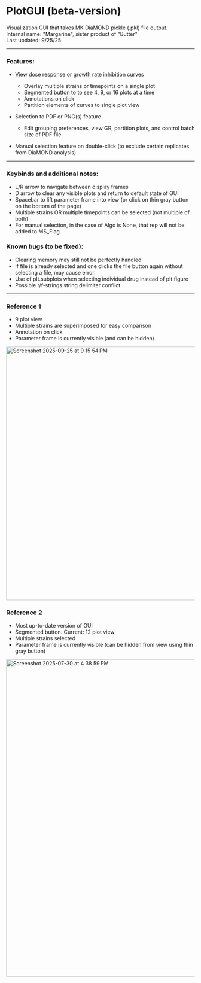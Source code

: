 # PlotGUI (beta-version)
Visualization GUI that takes MK DiaMOND pickle (.pkl) file output. <br>
Internal name: "Margarine", sister product of "Butter" <br>
Last updated: 9/25/25

----------------

### Features:
* View dose response or growth rate inhibition curves
  * Overlay multiple strains or timepoints on a single plot
  * Segmented button to to see 4, 9, or 16 plots at a time
  * Annotations on click
  * Partition elements of curves to single plot view 

* Selection to PDF or PNG(s) feature
  * Edit grouping preferences, view GR, partition plots, and control batch size of PDF file

* Manual selection feature on double-click (to exclude certain replicates from DiaMOND analysis)

----------------

### Keybinds and additional notes:
* L/R arrow to navigate between display frames
* D arrow to clear any visible plots and return to default state of GUI
* Spacebar to lift parameter frame into view (or click on thin gray button on the bottom of the page)
* Multiple strains OR multiple timepoints can be selected (not multiple of both)
* For manual selection, in the case of Algo is None, that rep will not be added to MS_Flag. 

### Known bugs (to be fixed):
* Clearing memory may still not be perfectly handled
* If file is already selected and one clicks the file button again without selecting a file, may cause error.
* Use of plt.subplots when selecting individual drug instead of plt.figure
* Possible r/f-strings string delimiter conflict

  
----------------

### Reference 1<br>

- 9 plot view 
- Multiple strains are superimposed for easy comparison 
- Annotation on click
- Parameter frame is currently visible (and can be hidden)

<img width="748" height="678" alt="Screenshot 2025-09-25 at 9 15 54 PM" src="https://github.com/user-attachments/assets/640331d0-aa31-4d58-af05-9abdd95016ad" />

<br>

### Reference 2<br>

- Most up-to-date version of GUI
- Segmented button. Current: 12 plot view 
- Multiple strains selected
- Parameter frame is currently visible (can be hidden from view using thin gray button)

<img width="893" height="849" alt="Screenshot 2025-07-30 at 4 38 59 PM" src="https://github.com/user-attachments/assets/b116c8d6-6255-401d-9478-639a1bd8ba4b" />

<br>

